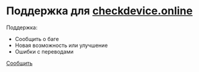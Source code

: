 # Поддержка для [checkdevice.online](https://checkdevice.online)

Поддержка:
- Сообщить о баге
- Новая возможность или улучшение
- Ошибки с переводами

[Сообщить](https://github.com/vvideo/checkdevice-support/issues/new)
